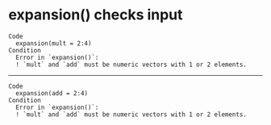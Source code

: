 # expansion() checks input

    Code
      expansion(mult = 2:4)
    Condition
      Error in `expansion()`:
      ! `mult` and `add` must be numeric vectors with 1 or 2 elements.

---

    Code
      expansion(add = 2:4)
    Condition
      Error in `expansion()`:
      ! `mult` and `add` must be numeric vectors with 1 or 2 elements.

